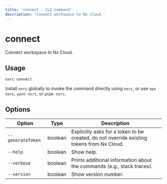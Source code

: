 ```yaml
---
title: 'connect - CLI command'
description: 'Connect workspace to Nx Cloud.'
---
```


# connect

Connect workspace to Nx Cloud.

## Usage

```shell
nxrc connect
```

Install `nxrc` globally to invoke the command directly using `nxrc`, or use `npx nxrc`, `yarn nxrc`, or `pnpm nxrc`.

## Options

| Option            | Type    | Description                                                                               |
| ----------------- | ------- | ----------------------------------------------------------------------------------------- |
| `--generateToken` | boolean | Explicitly asks for a token to be created, do not override existing tokens from Nx Cloud. |
| `--help`          | boolean | Show help.                                                                                |
| `--verbose`       | boolean | Prints additional information about the commands (e.g., stack traces).                    |
| `--version`       | boolean | Show version number.                                                                      |
